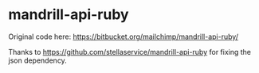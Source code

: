 # mandrill-api-ruby

Original code here: https://bitbucket.org/mailchimp/mandrill-api-ruby/

Thanks to https://github.com/stellaservice/mandrill-api-ruby for fixing the json dependency.
